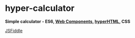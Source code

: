 # hyper-calculator
**Simple calculator - 
ES6, 
[Web Components](https://developers.google.com/web/fundamentals/web-components/), 
[hyperHTML](https://viperhtml.js.org/hyperhtml/documentation/#introduction), 
CSS**

[JSFiddle](https://jsfiddle.net/hpvtej1f/6/)

